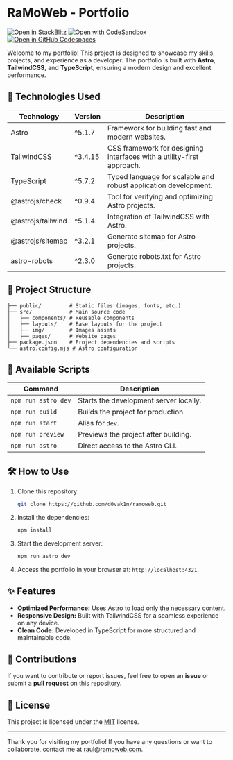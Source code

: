 # RaMoWeb - Portfolio

[![Open in StackBlitz](https://developer.stackblitz.com/img/open_in_stackblitz.svg)](https://stackblitz.com/github/d0vak1n/ramoweb)
[![Open with CodeSandbox](https://assets.codesandbox.io/github/button-edit-lime.svg)](https://stackblitz.com/github/d0vak1n/ramoweb)
[![Open in GitHub Codespaces](https://github.com/codespaces/badge.svg)](https://stackblitz.com/github/d0vak1n/ramoweb)

Welcome to my portfolio! This project is designed to showcase my skills, projects, and experience as a developer. The portfolio is built with **Astro**, **TailwindCSS**, and **TypeScript**, ensuring a modern design and excellent performance.

## 🚀 Technologies Used

| Technology        | Version | Description                                                           |
| ----------------- | ------- | --------------------------------------------------------------------- |
| Astro             | ^5.1.7  | Framework for building fast and modern websites.                      |
| TailwindCSS       | ^3.4.15 | CSS framework for designing interfaces with a utility-first approach. |
| TypeScript        | ^5.7.2  | Typed language for scalable and robust application development.       |
| @astrojs/check    | ^0.9.4  | Tool for verifying and optimizing Astro projects.                     |
| @astrojs/tailwind | ^5.1.4  | Integration of TailwindCSS with Astro.                                |
| @astrojs/sitemap  | ^3.2.1  | Generate sitemap for Astro projects.                                  |
| astro-robots      | ^2.3.0  | Generate robots.txt for Astro projects.                               |

## 📂 Project Structure

```plaintext
├── public/         # Static files (images, fonts, etc.)
├── src/            # Main source code
│   ├── components/ # Reusable components
│   ├── layouts/    # Base layouts for the project
│   ├── img/        # Images assets
│   ├── pages/      # Website pages
├── package.json    # Project dependencies and scripts
└── astro.config.mjs # Astro configuration
```

## 📜 Available Scripts

| Command             | Description                            |
| ------------------- | -------------------------------------- |
| `npm run astro dev` | Starts the development server locally. |
| `npm run build`     | Builds the project for production.     |
| `npm run start`     | Alias for `dev`.                       |
| `npm run preview`   | Previews the project after building.   |
| `npm run astro`     | Direct access to the Astro CLI.        |

## 🛠 How to Use

1. Clone this repository:
   ```bash
   git clone https://github.com/d0vak1n/ramoweb.git
   ```

2. Install the dependencies:
   ```bash
   npm install
   ```

3. Start the development server:
   ```bash
   npm run astro dev
   ```

4. Access the portfolio in your browser at: `http://localhost:4321`.

## ✨ Features

- **Optimized Performance:** Uses Astro to load only the necessary content.
- **Responsive Design:** Built with TailwindCSS for a seamless experience on any device.
- **Clean Code:** Developed in TypeScript for more structured and maintainable code.

## 🌟 Contributions

If you want to contribute or report issues, feel free to open an **issue** or submit a **pull request** on this repository.

## 📝 License

This project is licensed under the [MIT](LICENSE) license.

---

Thank you for visiting my portfolio! If you have any questions or want to collaborate, contact me at [raul@ramoweb.com](mailto:raul@ramoweb.com).